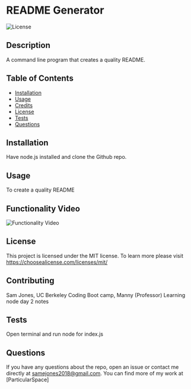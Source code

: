 # README Generator

  ![License](https://img.shields.io/badge/license-MIT-blue.svg)

  ## Description

  A command line program that creates a quality README.

  ## Table of Contents

  - [Installation](#installation)
  - [Usage](#usage)
  - [Credits](#credits)
  - [License](#license)
  - [Tests](#tests)
  - [Questions](#questions)

  ## Installation

  Have node.js installed and clone the Github repo.

  ## Usage

  To create a quality README
  
  ## Functionality Video
  
  ![Functionality Video](https://drive.google.com/file/d/1c7H8WO5ZKmBEWR1gg92G0iGJ7pkIuKwB/view)

  ## License

 This project is licensed under the MIT license. To learn more please visit https://choosealicense.com/licenses/mit/

  ## Contributing

  Sam Jones, UC Berkeley Coding Boot camp, Manny (Professor) Learning node day 2 notes

  ## Tests

  Open terminal and run node for index.js

  ## Questions

  If you have any questions about the repo, open an issue or contact me directly at samejones2018@gmail.com. You can find more of my work at [ParticularSpace]




